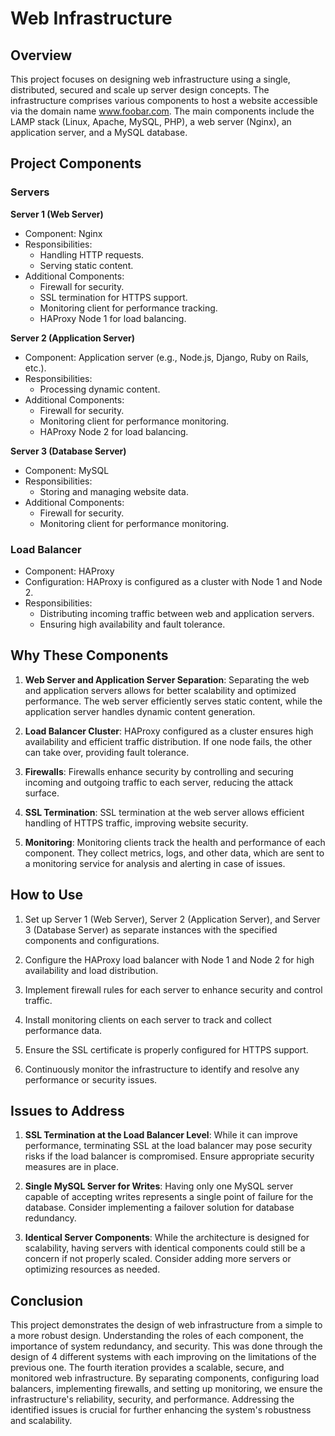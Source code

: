 # Web Infrastructure

## Overview

This project focuses on designing web infrastructure using a single, distributed, secured and scale up server design concepts. The infrastructure comprises various components to host a website accessible via the domain name www.foobar.com. The main components include the LAMP stack (Linux, Apache, MySQL, PHP), a web server (Nginx), an application server, and a MySQL database.


## Project Components

### Servers

**Server 1 (Web Server)**
- Component: Nginx
- Responsibilities: 
  - Handling HTTP requests.
  - Serving static content.
- Additional Components:
  - Firewall for security.
  - SSL termination for HTTPS support.
  - Monitoring client for performance tracking.
  - HAProxy Node 1 for load balancing.

**Server 2 (Application Server)**
- Component: Application server (e.g., Node.js, Django, Ruby on Rails, etc.).
- Responsibilities: 
  - Processing dynamic content.
- Additional Components:
  - Firewall for security.
  - Monitoring client for performance monitoring.
  - HAProxy Node 2 for load balancing.

**Server 3 (Database Server)**
- Component: MySQL
- Responsibilities: 
  - Storing and managing website data.
- Additional Components:
  - Firewall for security.
  - Monitoring client for performance monitoring.

### Load Balancer

- Component: HAProxy
- Configuration: HAProxy is configured as a cluster with Node 1 and Node 2.
- Responsibilities:
  - Distributing incoming traffic between web and application servers.
  - Ensuring high availability and fault tolerance.

## Why These Components

1. **Web Server and Application Server Separation**: Separating the web and application servers allows for better scalability and optimized performance. The web server efficiently serves static content, while the application server handles dynamic content generation.

2. **Load Balancer Cluster**: HAProxy configured as a cluster ensures high availability and efficient traffic distribution. If one node fails, the other can take over, providing fault tolerance.

3. **Firewalls**: Firewalls enhance security by controlling and securing incoming and outgoing traffic to each server, reducing the attack surface.

4. **SSL Termination**: SSL termination at the web server allows efficient handling of HTTPS traffic, improving website security.

5. **Monitoring**: Monitoring clients track the health and performance of each component. They collect metrics, logs, and other data, which are sent to a monitoring service for analysis and alerting in case of issues.

## How to Use

1. Set up Server 1 (Web Server), Server 2 (Application Server), and Server 3 (Database Server) as separate instances with the specified components and configurations.

2. Configure the HAProxy load balancer with Node 1 and Node 2 for high availability and load distribution.

3. Implement firewall rules for each server to enhance security and control traffic.

4. Install monitoring clients on each server to track and collect performance data.

5. Ensure the SSL certificate is properly configured for HTTPS support.

6. Continuously monitor the infrastructure to identify and resolve any performance or security issues.

## Issues to Address

1. **SSL Termination at the Load Balancer Level**: While it can improve performance, terminating SSL at the load balancer may pose security risks if the load balancer is compromised. Ensure appropriate security measures are in place.

2. **Single MySQL Server for Writes**: Having only one MySQL server capable of accepting writes represents a single point of failure for the database. Consider implementing a failover solution for database redundancy.

3. **Identical Server Components**: While the architecture is designed for scalability, having servers with identical components could still be a concern if not properly scaled. Consider adding more servers or optimizing resources as needed.


## Conclusion

This project demonstrates the design of web infrastructure from a simple to a more robust design. Understanding the roles of each component, the importance of system redundancy, and security. This was done through the design of 4 different systems with each improving on the limitations of the previous one.
The fourth iteration provides a scalable, secure, and monitored web infrastructure. By separating components, configuring load balancers, implementing firewalls, and setting up monitoring, we ensure the infrastructure's reliability, security, and performance. Addressing the identified issues is crucial for further enhancing the system's robustness and scalability.
